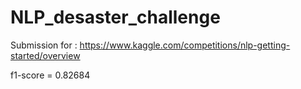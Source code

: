 # NLP_desaster_challenge
Submission for : https://www.kaggle.com/competitions/nlp-getting-started/overview

f1-score = 0.82684

